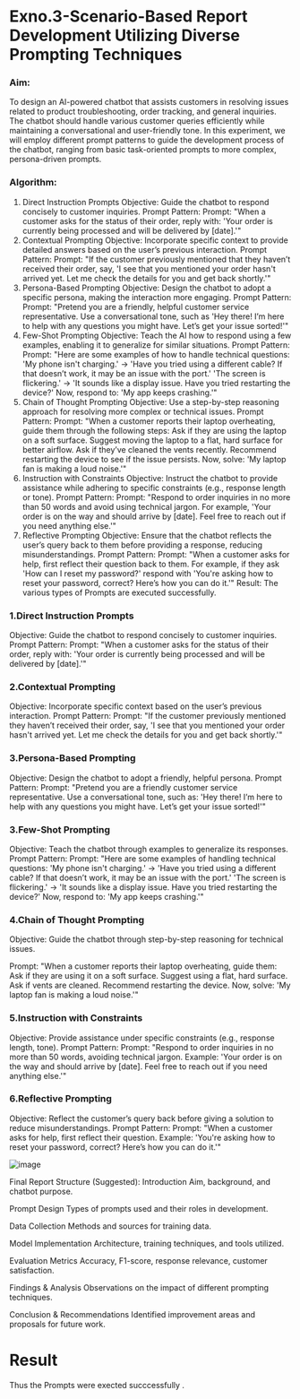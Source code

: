 
# Exno.3-Scenario-Based Report Development Utilizing Diverse Prompting Techniques
### Aim: 
To design an AI-powered chatbot that assists customers in resolving issues related to product troubleshooting, order tracking, and general inquiries. The chatbot should handle various customer queries efficiently while maintaining a conversational and user-friendly tone. In this experiment, we will employ different prompt patterns to guide the development process of the chatbot, ranging from basic task-oriented prompts to more complex, persona-driven prompts.

### Algorithm:  

1. Direct Instruction Prompts
Objective: Guide the chatbot to respond concisely to customer inquiries.
Prompt Pattern:
Prompt: "When a customer asks for the status of their order, reply with: 'Your order is currently being processed and will be delivered by [date].'"
2. Contextual Prompting
Objective: Incorporate specific context to provide detailed answers based on the user’s previous interaction.
Prompt Pattern:
Prompt: "If the customer previously mentioned that they haven’t received their order, say, 'I see that you mentioned your order hasn't arrived yet. Let me check the details for you and get back shortly.'"
3. Persona-Based Prompting
Objective: Design the chatbot to adopt a specific persona, making the interaction more engaging.
Prompt Pattern:
Prompt: "Pretend you are a friendly, helpful customer service representative. Use a conversational tone, such as 'Hey there! I’m here to help with any questions you might have. Let’s get your issue sorted!'"
4. Few-Shot Prompting
Objective: Teach the AI how to respond using a few examples, enabling it to generalize for similar situations.
Prompt Pattern:
Prompt: "Here are some examples of how to handle technical questions:
'My phone isn't charging.' → 'Have you tried using a different cable? If that doesn’t work, it may be an issue with the port.'
'The screen is flickering.' → 'It sounds like a display issue. Have you tried restarting the device?'
Now, respond to: 'My app keeps crashing.'"
5. Chain of Thought Prompting
Objective: Use a step-by-step reasoning approach for resolving more complex or technical issues.
Prompt Pattern:
Prompt: "When a customer reports their laptop overheating, guide them through the following steps:
Ask if they are using the laptop on a soft surface.
Suggest moving the laptop to a flat, hard surface for better airflow.
Ask if they’ve cleaned the vents recently.
Recommend restarting the device to see if the issue persists.
Now, solve: 'My laptop fan is making a loud noise.'"
6. Instruction with Constraints
Objective: Instruct the chatbot to provide assistance while adhering to specific constraints (e.g., response length or tone).
Prompt Pattern:
Prompt: "Respond to order inquiries in no more than 50 words and avoid using technical jargon. For example, 'Your order is on the way and should arrive by [date]. Feel free to reach out if you need anything else.'"
7. Reflective Prompting
Objective: Ensure that the chatbot reflects the user’s query back to them before providing a response, reducing misunderstandings.
Prompt Pattern:
Prompt: "When a customer asks for help, first reflect their question back to them. For example, if they ask 'How can I reset my password?' respond with 'You're asking how to reset your password, correct? Here’s how you can do it.'"
Result: The various types of Prompts are executed successfully.

### 1.Direct Instruction Prompts
Objective: Guide the chatbot to respond concisely to customer inquiries.
Prompt Pattern:
Prompt: "When a customer asks for the status of their order, reply with: 'Your order is currently being processed and will be delivered by [date].'"

### 2.Contextual Prompting
Objective: Incorporate specific context based on the user’s previous interaction.
Prompt Pattern:
Prompt: "If the customer previously mentioned they haven’t received their order, say, 'I see that you mentioned your order hasn't arrived yet. Let me check the details for you and get back shortly.'"

### 3.Persona-Based Prompting
Objective: Design the chatbot to adopt a friendly, helpful persona.
Prompt Pattern:
Prompt: "Pretend you are a friendly customer service representative. Use a conversational tone, such as: 'Hey there! I’m here to help with any questions you might have. Let’s get your issue sorted!'"

### 3.Few-Shot Prompting
Objective: Teach the chatbot through examples to generalize its responses.
Prompt Pattern:
Prompt:
"Here are some examples of handling technical questions:
'My phone isn't charging.' → 'Have you tried using a different cable? If that doesn’t work, it may be an issue with the port.'
'The screen is flickering.' → 'It sounds like a display issue. Have you tried restarting the device?'
Now, respond to: 'My app keeps crashing.'"

### 4.Chain of Thought Prompting
Objective: Guide the chatbot through step-by-step reasoning for technical issues.

Prompt:
"When a customer reports their laptop overheating, guide them:
Ask if they are using it on a soft surface.
Suggest using a flat, hard surface.
Ask if vents are cleaned.
Recommend restarting the device.
Now, solve: 'My laptop fan is making a loud noise.'"

### 5.Instruction with Constraints
Objective: Provide assistance under specific constraints (e.g., response length, tone).
Prompt Pattern:
Prompt: "Respond to order inquiries in no more than 50 words, avoiding technical jargon. Example: 'Your order is on the way and should arrive by [date]. Feel free to reach out if you need anything else.'"

### 6.Reflective Prompting
Objective: Reflect the customer’s query back before giving a solution to reduce misunderstandings.
Prompt Pattern:
Prompt: "When a customer asks for help, first reflect their question. Example: 'You're asking how to reset your password, correct? Here’s how you can do it.'"

![image](https://github.com/user-attachments/assets/78c38262-b0f3-4312-963d-909012c667d5) 

Final Report Structure (Suggested):
Introduction
Aim, background, and chatbot purpose.

Prompt Design
Types of prompts used and their roles in development.

Data Collection
Methods and sources for training data.

Model Implementation
Architecture, training techniques, and tools utilized.

Evaluation Metrics
Accuracy, F1-score, response relevance, customer satisfaction.

Findings & Analysis
Observations on the impact of different prompting techniques.

Conclusion & Recommendations
Identified improvement areas and proposals for future work.



# Result
Thus the Prompts were exected succcessfully .

